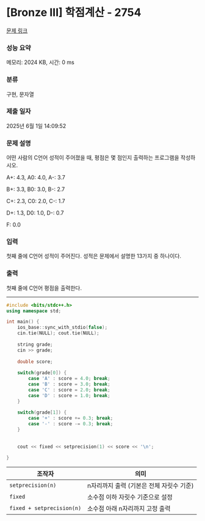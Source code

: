 # [Bronze III] 학점계산 - 2754 

[문제 링크](https://www.acmicpc.net/problem/2754) 

### 성능 요약

메모리: 2024 KB, 시간: 0 ms

### 분류

구현, 문자열

### 제출 일자

2025년 6월 1일 14:09:52

### 문제 설명

<p>어떤 사람의 C언어 성적이 주어졌을 때, 평점은 몇 점인지 출력하는 프로그램을 작성하시오.</p>

<p>A+: 4.3, A0: 4.0, A-: 3.7</p>

<p>B+: 3.3, B0: 3.0, B-: 2.7</p>

<p>C+: 2.3, C0: 2.0, C-: 1.7</p>

<p>D+: 1.3, D0: 1.0, D-: 0.7</p>

<p>F: 0.0</p>

### 입력 

 <p>첫째 줄에 C언어 성적이 주어진다. 성적은 문제에서 설명한 13가지 중 하나이다.</p>

### 출력 

 <p>첫째 줄에 C언어 평점을 출력한다.</p>

 ---

```cpp
#include <bits/stdc++.h>
using namespace std;

int main() {
    ios_base::sync_with_stdio(false);
    cin.tie(NULL); cout.tie(NULL);
    
    string grade;
    cin >> grade;
    
    double score;
    
    switch(grade[0]) {
        case 'A' : score = 4.0; break;
        case 'B' : score = 3.0; break;
        case 'C' : score = 2.0; break;
        case 'D' : score = 1.0; break;
    }
    
    switch(grade[1]) {
        case '+' : score += 0.3; break;
        case '-' : score -= 0.3; break;
    }
    
    
    cout << fixed << setprecision(1) << score << '\n';
    
}
```

| 조작자                       | 의미                       |
| ------------------------- | ------------------------ |
| `setprecision(n)`         | n자리까지 출력 (기본은 전체 자릿수 기준) |
| `fixed`                   | 소수점 이하 자릿수 기준으로 설정       |
| `fixed + setprecision(n)` | 소수점 아래 n자리까지 고정 출력       |


